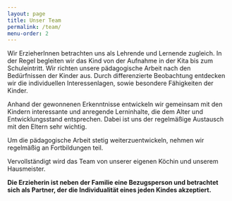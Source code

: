 ```yaml
---
layout: page
title: Unser Team
permalink: /team/
menu-order: 2
---
```

Wir ErzieherInnen betrachten uns als Lehrende und Lernende zugleich. In der Regel begleiten wir das Kind von der Aufnahme in der Kita bis zum Schuleintritt. Wir richten unsere pädagogische Arbeit nach den Bedürfnissen der Kinder aus. Durch differenzierte Beobachtung entdecken wir die individuellen Interessenlagen, sowie besondere Fähigkeiten der Kinder.

Anhand der gewonnenen Erkenntnisse entwickeln wir gemeinsam mit den Kindern interessante und anregende Lerninhalte, die dem Alter und Entwicklungsstand entsprechen. Dabei ist uns der regelmäßige Austausch mit den Eltern sehr wichtig.

Um die pädagogische Arbeit stetig weiterzuentwickeln, nehmen wir regelmäßig an Fortbildungen teil.

Vervollständigt wird das Team von unserer eigenen Köchin und unserem Hausmeister.



**Die Erzieherin ist neben der Familie eine Bezugsperson und betrachtet sich als Partner, der die Individualität eines jeden Kindes akzeptiert.**

